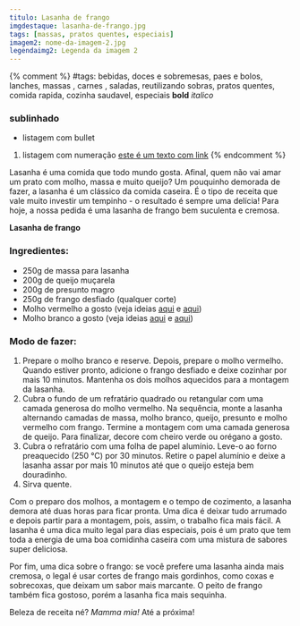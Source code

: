 ```yaml
---
titulo: Lasanha de frango
imgdestaque: lasanha-de-frango.jpg
tags: [massas, pratos quentes, especiais]
imagem2: nome-da-imagem-2.jpg
legendaimg2: Legenda da imagem 2
---
```

{% comment %}
#tags: bebidas, doces e sobremesas, paes e bolos, lanches, massas , carnes , saladas, reutilizando sobras, pratos quentes, comida rapida, cozinha saudavel, especiais
**bold**
*italico*
### sublinhado
* listagem com bullet
1. listagem com numeração
[este é um texto com link](https://www.enderecodolink.com)
{% endcomment %}

Lasanha é uma comida que todo mundo gosta. Afinal, quem não vai amar um prato com molho, massa e muito queijo? Um pouquinho demorada de fazer, a lasanha é um clássico da comida caseira. É o tipo de receita que vale muito investir um tempinho - o resultado é sempre uma delícia! Para hoje, a nossa pedida é uma lasanha de frango bem suculenta e cremosa. 

**Lasanha de frango**

### Ingredientes:

* 250g de massa para lasanha
* 200g de queijo muçarela
* 200g de presunto magro
* 250g de frango desfiado (qualquer corte)
* Molho vermelho a gosto (veja ideias [aqui](http://paneladepau.github.io/paneladepau-jekyll-blog/molho-de-cachorro-quente) e [aqui](http://paneladepau.github.io/paneladepau-jekyll-blog/molho-vermelho-sem-tomate))
* Molho branco a gosto (veja ideias [aqui](http://paneladepau.github.io/paneladepau-jekyll-blog/espaguete-cheddar) e [aqui](http://paneladepau.github.io/paneladepau-jekyll-blog/lasanha-de-legumes))

### Modo de fazer:

1. Prepare o molho branco e reserve. Depois, prepare o molho vermelho. Quando estiver pronto, adicione o frango desfiado e deixe cozinhar por mais 10 minutos. Mantenha os dois molhos aquecidos para a montagem da lasanha. 
2. Cubra o fundo de um refratário quadrado ou retangular com uma camada generosa do molho vermelho. Na sequência, monte a lasanha alternando camadas de massa, molho branco, queijo, presunto e molho vermelho com frango. Termine a montagem com uma camada generosa de queijo. Para finalizar, decore com cheiro verde ou orégano a gosto. 
3. Cubra o refratário com uma folha de papel alumínio. Leve-o ao forno preaquecido (250 °C) por 30 minutos. Retire o papel alumínio e deixe a lasanha assar por mais 10 minutos até que o queijo esteja bem douradinho. 
4. Sirva quente. 

Com o preparo dos molhos, a montagem e o tempo de cozimento, a lasanha demora até duas horas para ficar pronta. Uma dica é deixar tudo arrumado e depois partir para a montagem, pois, assim, o trabalho fica mais fácil. A lasanha é uma dica muito legal para dias especiais, pois é um prato que tem toda a energia de uma boa comidinha caseira com uma mistura de sabores super deliciosa. 

Por fim, uma dica sobre o frango: se você prefere uma lasanha ainda mais cremosa, o legal é usar cortes de frango mais gordinhos, como coxas e sobrecoxas, que deixam um sabor mais marcante. O peito de frango também fica gostoso, porém a lasanha fica mais sequinha.

Beleza de receita né? *Mamma mia!*
Até a próxima!